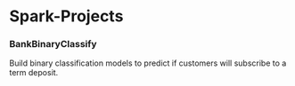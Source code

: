 # Spark-Projects

### BankBinaryClassify

Build binary classification models to predict if customers will subscribe to a term deposit. 

